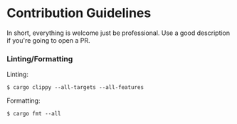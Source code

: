 # Contribution Guidelines

In short, everything is welcome just be professional. Use a good description if you're going to open a PR.

### Linting/Formatting

Linting:

```shell
$ cargo clippy --all-targets --all-features
```

Formatting:

```shell
$ cargo fmt --all
```
